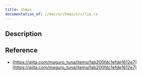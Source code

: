 ```yaml
---
title: chmax
documentation_of: //macro/chmax/src/lib.rs
---
```


## Description

## Reference

- [https://qiita.com/maguro_tuna/items/fab200fdc1efde1612e7](https://qiita.com/maguro_tuna/items/fab200fdc1efde1612e7)
